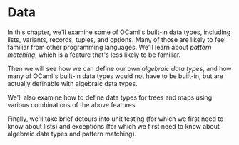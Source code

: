 # Data

In this chapter, we'll examine some of OCaml's built-in data types,
including lists, variants, records, tuples, and options.  Many of
those are likely to feel familiar from other programming languages.
We'll learn about *pattern matching*, which is a feature that's
less likely to be familiar.

Then we will see how we can define our own *algebraic data types*,
and how many of OCaml's built-in data types would not have to be
built-in, but are actually definable with algebraic data types.

We'll also examine how to define data types for trees and maps using
various combinations of the above features.

Finally, we'll take brief detours into unit testing (for which we
first need to know about lists) and exceptions (for which we
first need to know about algebraic data types and pattern matching).

